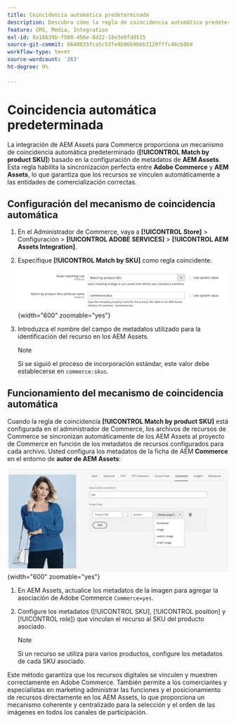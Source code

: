 ```yaml
---
title: Coincidencia automática predeterminada
description: Descubra cómo la regla de coincidencia automática predeterminada permite una sincronización perfecta entre Adobe Commerce y la integración de AEM Assets, lo que garantiza que los recursos se vinculen automáticamente a las entidades de comercialización correctas.
feature: CMS, Media, Integration
exl-id: 8a18639b-f508-456e-8d22-18e3e0fdd515
source-git-commit: 6640635fca5c53fe4b06b9bbb3120fffc46cb0b8
workflow-type: tm+mt
source-wordcount: '263'
ht-degree: 0%

---
```


# Coincidencia automática predeterminada

La integración de AEM Assets para Commerce proporciona un mecanismo de coincidencia automática predeterminado (**[!UICONTROL Match by product SKU]**) basado en la configuración de metadatos de **AEM Assets**. Esta regla habilita la sincronización perfecta entre **Adobe Commerce** y **AEM Assets**, lo que garantiza que los recursos se vinculen automáticamente a las entidades de comercialización correctas.

## Configuración del mecanismo de coincidencia automática

1. En el Administrador de Commerce, vaya a **[!UICONTROL Store]** > Configuración > **[!UICONTROL ADOBE SERVICES]** > **[!UICONTROL AEM Assets Integration]**.

1. Especifique **[!UICONTROL Match by SKU]** como regla coincidente.

   ![regla de coincidencia automatizada predeterminada](../assets/ootb-matching-rule.png){width="600" zoomable="yes"}

1. Introduzca el nombre del campo de metadatos utilizado para la identificación del recurso en los AEM Assets.

   >[!NOTE]
   >
   > Si se siguió el proceso de incorporación estándar, este valor debe establecerse en `commerce:skus`.

## Funcionamiento del mecanismo de coincidencia automática

Cuando la regla de coincidencia **[!UICONTROL Match by product SKU]** está configurada en el administrador de Commerce, los archivos de recursos de Commerce se sincronizan automáticamente de los AEM Assets al proyecto de Commerce en función de los metadatos de recursos configurados para cada archivo. Usted configura los metadatos de la ficha de AEM **Commerce** en el entorno de **autor de AEM Assets**:

![Metadatos de ejemplo](../assets/example-metadata.png){width="600" zoomable="yes"}

1. En AEM Assets, actualice los metadatos de la imagen para agregar la asociación de Adobe Commerce `Commerce=yes`.

1. Configure los metadatos ([!UICONTROL SKU], [!UICONTROL position] y [!UICONTROL role]) que vinculan el recurso al SKU del producto asociado.

   >[!NOTE]
   >
   > Si un recurso se utiliza para varios productos, configure los metadatos de cada SKU asociado.

Este método garantiza que los recursos digitales se vinculen y muestren correctamente en Adobe Commerce. También permite a los comerciantes y especialistas en marketing administrar las funciones y el posicionamiento de recursos directamente en los AEM Assets, lo que proporciona un mecanismo coherente y centralizado para la selección y el orden de las imágenes en todos los canales de participación.
